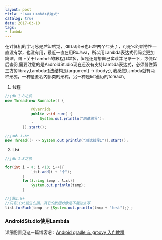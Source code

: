 ```yaml
---
layout: post
title: "Java Lambda表达式"
catalog: true
date: 2017-02-10
tags: 
- lambda
---
```

在计算机的学习总是后知后觉，jdk1.8出来也已经两个年头了，可是它的新特性一直没有学，也没有用，最近一直在用RxJava，所以用Lambda表达式代码会更加简洁，网上关于Lambda的教程非常多，但是还是想自己实践并记录一下，方便以后查阅,需要注意的是AndroidStudio现在还没有支持Lambda表达式，必须借住第三方的libray,Lambda语法结构是(argument) -> {body;}, 我感觉Lambda就有两种形式，一种是匿名内部类的形式，另一种是list遍历的foreach,<!--more-->
1. 线程


```Java
//jdk 1.8之前
new Thread(new Runnable() {

			@Override
			public void run() {
				System.out.println("测试线程");
			}
		}).start();
```

```Java
//jadk 1.8+
new Thread(() -> System.out.println("测试线程1")).start();
```

2. List

```Java
//jdk 1.8之前

for(int i = 0; i <10; i++){
			list.add(i + "个");
		}
		for(String temp : list){
			System.out.println(temp);
		}
```

```Java
//jdk1.8+
//只有List能这么搞，其它的数组好像是不能这么写
list.forEach(temp -> {System.out.println(temp + "test");});
```

### AndroidStudio使用Lambda
详细配置见这一篇博客吧：[Android gradle 与 groovy 入门教程](https://blog.liuyufeng.tech/post/2017-01-28-gradle-groovy.html)
